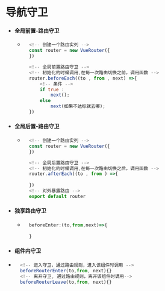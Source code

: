 # 导航守卫
- #### 全局前置-路由守卫
    - ~~~js
        <!-- 创建一个路由实列 -->
        const router = new VueRouter({
        })

        <!-- 全局前置路由守卫 -->
        <!-- 初始化的时候调用,在每一次路由切换之前，调用函数 -->
        router.beforeEach((to , from , next) =>{
            <!-- 条件 -->
            if true :
                next();
            else
                next(如果不达标就去哪);
        })
- #### 全局后置-路由守卫
    - ~~~js
        <!-- 创建一个路由实列 -->
        const router = new VueRouter({
        })

        <!-- 全局后置路由守卫 -->
        <!-- 初始化的时候调用,在每一次路由切换之后，调用函数 -->
        router.afterEach((to , from ) =>{
            
        })
        <!-- 对外暴露路由 -->
        export default router
      ~~~
- #### 独享路由守卫
    - ~~~js
        beforeEnter:(to,from,next)=>{
        
        }
      ~~~
- #### 组件内守卫
- ~~~js
    <!-- 进入守卫，通过路由规则，进入该组件时调用 -->
    beforeRouterEnter(to,from, next){}
    <!-- 离开守卫, 通过路由规则，离开该组件时调用-->
    beforeRouterLeave(to,from, next){}
  ~~~